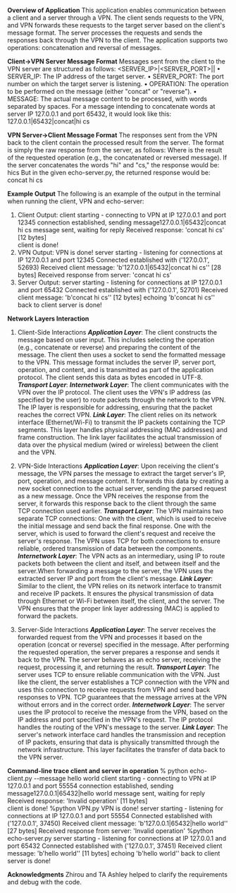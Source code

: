 **Overview of Application**
This application enables communication between a client and a server through a VPN. The client sends requests to the VPN, and VPN forwards these requests to the target server based on the client's message format. The server processes the requests and sends the responses back through the VPN to the client. The application supports two operations: concatenation and reversal of messages.

**Client->VPN Server Message Format**
Messages sent from the client to the VPN server are structured as follows:
<SERVER_IP>|<SERVER_PORT>|<OPERATION>|<MESSAGE>
•	SERVER_IP: The IP address of the target server.
•	SERVER_PORT: The port number on which the target server is listening.
•	OPERATION: The operation to be performed on the message (either "concat" or "reverse").
•	MESSAGE: The actual message content to be processed, with words separated by spaces.
For a message intending to concatenate words at server IP 127.0.0.1 and port 65432, it would look like this:
127.0.0.1|65432|concat|hi cs

**VPN Server->Client Message Format**
The responses sent from the VPN back to the client contain the processed result from the server. The format is simply the raw response from the server, as follows:
<RESPONSE>
Where <RESPONSE> is the result of the requested operation (e.g., the concatenated or reversed message).
If the server concatenates the words "hi" and "cs," the response would be: hics
But in the given echo-server.py, the returned response would be: concat hi cs

**Example Output**
The following is an example of the output in the terminal when running the client, VPN and echo-server:
1.	Client Output:
client starting - connecting to VPN at IP 127.0.0.1 and port 12345
connection established, sending message127.0.0.1|65432|concat hi cs
message sent, waiting for reply
Received response: 'concat hi cs' [12 bytes]      
client is done!
2.	VPN Output:
VPN is done!
server starting - listening for connections at IP 127.0.0.1 and port 12345
Connected established with ('127.0.0.1', 52693)
Received client message: 'b'127.0.0.1|65432|concat hi cs'' [28 bytes]
Received response from server: 'concat hi cs'
3.	Server Output:
server starting - listening for connections at IP 127.0.0.1 and port 65432
Connected established with ('127.0.0.1', 52701)
Received client message: 'b'concat hi cs'' [12 bytes]
echoing 'b'concat hi cs'' back to client
server is done!

**Network Layers Interaction**
1. Client-Side Interactions
***Application Layer***:
The client constructs the message based on user input. This includes selecting the operation (e.g., concatenate or reverse) and preparing the content of the message. The client then uses a socket to send the formatted message to the VPN. This message format includes the server IP, server port, operation, and content, and is transmitted as part of the application protocol. The client sends this data as bytes encoded in UTF-8.
***Transport Layer***:
***Internetwork Layer***:
The client communicates with the VPN over the IP protocol. The client uses the VPN's IP address (as specified by the user) to route packets through the network to the VPN. The IP layer is responsible for addressing, ensuring that the packet reaches the correct VPN.
***Link Layer***:
The client relies on its network interface (Ethernet/Wi-Fi) to transmit the IP packets containing the TCP segments. This layer handles physical addressing (MAC addresses) and frame construction. The link layer facilitates the actual transmission of data over the physical medium (wired or wireless) between the client and the VPN.

2. VPN-Side Interactions
***Application Layer***:
Upon receiving the client's message, the VPN parses the message to extract the target server's IP, port, operation, and message content.
It forwards this data by creating a new socket connection to the actual server, sending the parsed request as a new message.
Once the VPN receives the response from the server, it forwards this response back to the client through the same TCP connection used earlier.
***Transport Layer***:
The VPN maintains two separate TCP connections: One with the client, which is used to receive the initial message and send back the final response. One with the server, which is used to forward the client's request and receive the server's response. The VPN uses TCP for both connections to ensure reliable, ordered transmission of data between the components.
***Internetwork Layer***:
The VPN acts as an intermediary, using IP to route packets both between the client and itself, and between itself and the server.When forwarding a message to the server, the VPN uses the extracted server IP and port from the client's message.
***Link Layer***:
Similar to the client, the VPN relies on its network interface to transmit and receive IP packets. It ensures the physical transmission of data through Ethernet or Wi-Fi between itself, the client, and the server. The VPN ensures that the proper link layer addressing (MAC) is applied to forward the packets.

3. Server-Side Interactions
***Application Layer***:
The server receives the forwarded request from the VPN and processes it based on the operation (concat or reverse) specified in the message. After performing the requested operation, the server prepares a response and sends it back to the VPN. The server behaves as an echo server, receiving the request, processing it, and returning the result.
***Transport Layer***:
The server uses TCP to ensure reliable communication with the VPN. Just like the client, the server establishes a TCP connection with the VPN and uses this connection to receive requests from VPN and send back responses to VPN. TCP guarantees that the message arrives at the VPN without errors and in the correct order.
***Internetwork Layer***:
The server uses the IP protocol to receive the message from the VPN, based on the IP address and port specified in the VPN's request. The IP protocol handles the routing of the VPN's message to the server.
***Link Layer***:
The server's network interface card handles the transmission and reception of IP packets, ensuring that data is physically transmitted through the network infrastructure. This layer facilitates the transfer of data back to the VPN server.

**Command-line trace client and server in operation**
% python echo-client.py --message hello world
client starting - connecting to VPN at IP 127.0.0.1 and port 55554
connection established, sending message127.0.0.1|65432|hello world
message sent, waiting for reply
Received response: 'Invalid operation' [11 bytes]       
client is done!
%python VPN.py
VPN is done!
server starting - listening for connections at IP 
127.0.0.1 and port 55554
Connected established with ('127.0.0.1', 37450)
Received client message: 'b'127.0.0.1|65432|hello 
world'' [27 bytes]
Received response from server: 'Invalid operation'
%python echo-server.py
server starting - listening for connections at IP 
127.0.0.1 and port 65432
Connected established with ('127.0.0.1', 37451)
Received client message: 'b'hello world'' [11 bytes]
echoing 'b'hello world'' back to client
server is done!

**Acknowledgments**
Zhirou and TA Ashley helped to clarify the requirements and debug with the code.
